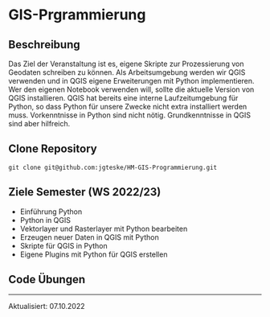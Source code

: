 # GIS-Prgrammierung

## Beschreibung

Das Ziel der Veranstaltung ist es, eigene Skripte zur Prozessierung von Geodaten schreiben zu können. Als Arbeitsumgebung werden wir QGIS verwenden und in QGIS eigene Erweiterungen mit Python implementieren.
Wer den eigenen Notebook verwenden will, sollte die aktuelle Version von QGIS installieren. QGIS hat bereits eine interne Laufzeitumgebung für Python, so dass Python für unsere Zwecke nicht extra installiert werden muss.
Vorkenntnisse in Python sind nicht nötig. Grundkenntnisse in QGIS sind aber hilfreich.

## Clone Repository

`git clone git@github.com:jgteske/HM-GIS-Programmierung.git`

## Ziele Semester (WS 2022/23)
- Einführung Python
- Python in QGIS
- Vektorlayer und Rasterlayer mit Python bearbeiten
- Erzeugen neuer Daten in QGIS mit Python
- Skripte für QGIS in Python
- Eigene Plugins mit Python für QGIS erstellen


## Code Übungen


---
Aktualisiert: 07.10.2022
